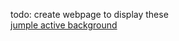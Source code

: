 todo: create webpage to display these\
[jumple active background](https://spiritov.github.io/web-snippets/jumple%20active%20background/index.html)
